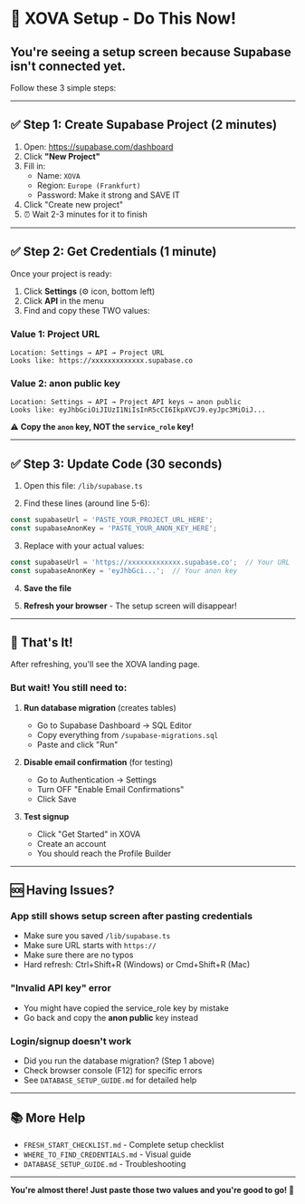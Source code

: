 # 🚀 XOVA Setup - Do This Now!

## You're seeing a setup screen because Supabase isn't connected yet.

Follow these 3 simple steps:

---

## ✅ Step 1: Create Supabase Project (2 minutes)

1. Open: https://supabase.com/dashboard
2. Click **"New Project"**
3. Fill in:
   - Name: `XOVA`
   - Region: `Europe (Frankfurt)`
   - Password: Make it strong and SAVE IT
4. Click "Create new project"
5. ⏰ Wait 2-3 minutes for it to finish

---

## ✅ Step 2: Get Credentials (1 minute)

Once your project is ready:

1. Click **Settings** (⚙️ icon, bottom left)
2. Click **API** in the menu
3. Find and copy these TWO values:

### Value 1: Project URL
```
Location: Settings → API → Project URL
Looks like: https://xxxxxxxxxxxxx.supabase.co
```

### Value 2: anon public key
```
Location: Settings → API → Project API keys → anon public
Looks like: eyJhbGciOiJIUzI1NiIsInR5cCI6IkpXVCJ9.eyJpc3MiOiJ...
```

⚠️ **Copy the `anon` key, NOT the `service_role` key!**

---

## ✅ Step 3: Update Code (30 seconds)

1. Open this file: `/lib/supabase.ts`

2. Find these lines (around line 5-6):
```typescript
const supabaseUrl = 'PASTE_YOUR_PROJECT_URL_HERE';
const supabaseAnonKey = 'PASTE_YOUR_ANON_KEY_HERE';
```

3. Replace with your actual values:
```typescript
const supabaseUrl = 'https://xxxxxxxxxxxxx.supabase.co';  // Your URL
const supabaseAnonKey = 'eyJhbGci...';  // Your anon key
```

4. **Save the file**

5. **Refresh your browser** - The setup screen will disappear!

---

## 🎉 That's It!

After refreshing, you'll see the XOVA landing page.

### But wait! You still need to:

1. **Run database migration** (creates tables)
   - Go to Supabase Dashboard → SQL Editor
   - Copy everything from `/supabase-migrations.sql`
   - Paste and click "Run"

2. **Disable email confirmation** (for testing)
   - Go to Authentication → Settings
   - Turn OFF "Enable Email Confirmations"
   - Click Save

3. **Test signup**
   - Click "Get Started" in XOVA
   - Create an account
   - You should reach the Profile Builder

---

## 🆘 Having Issues?

### App still shows setup screen after pasting credentials
- Make sure you saved `/lib/supabase.ts`
- Make sure URL starts with `https://`
- Make sure there are no typos
- Hard refresh: Ctrl+Shift+R (Windows) or Cmd+Shift+R (Mac)

### "Invalid API key" error
- You might have copied the service_role key by mistake
- Go back and copy the **anon public** key instead

### Login/signup doesn't work
- Did you run the database migration? (Step 1 above)
- Check browser console (F12) for specific errors
- See `DATABASE_SETUP_GUIDE.md` for detailed help

---

## 📚 More Help

- `FRESH_START_CHECKLIST.md` - Complete setup checklist
- `WHERE_TO_FIND_CREDENTIALS.md` - Visual guide
- `DATABASE_SETUP_GUIDE.md` - Troubleshooting

---

**You're almost there! Just paste those two values and you're good to go! 🚀**
